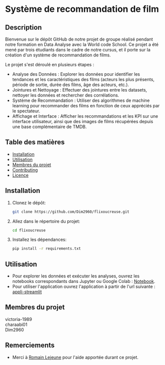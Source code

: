 # Système de recommandation de film

## Description
Bienvenue sur le dépôt GitHub de notre projet de groupe réalisé pendant notre formation en Data Analyse avec la World code School. Ce projet a été mené par trois étudiants dans le cadre de notre cursus, et il porte sur la création d'un système de recommandation de films.

Le projet s'est déroulé en plusieurs étapes :

* Analyse des Données : Explorer les données pour identifier les tendances et les caractéristiques des films (acteurs les plus présents, période de sortie, durée des films, âge des acteurs, etc.).
* Jointures et Nettoyage : Effectuer des jointures entre les datasets, nettoyer les données et rechercher des corrélations.
* Système de Recommandation : Utiliser des algorithmes de machine learning pour recommander des films en fonction de ceux appréciés par le spectateur.
* Affichage et Interface : Afficher les recommandations et les KPI sur une interface utilisateur, ainsi que des images de films récupérées depuis une base complémentaire de TMDB.

## Table des matières
- [Installation](#installation)
- [Utilisation](#utilisation)
- [Membres du projet](#membres)
- [Contributing](#contributing)
- [Licence](#licence)

## Installation

1. Clonez le dépôt:
    ```sh
    git clone https://github.com/Dim2960/flixoucreuse.git
    ```
2. Allez dans le répertoire du projet:
    ```sh
    cd flixoucreuse
    ```
3. Installez les dépendances:
    ```sh
    pip install -r requirements.txt
    ```

## Utilisation

* Pour explorer les données et exécuter les analyses, ouvrez les notebooks correspondants dans Jupyter ou Google Colab : [Notebook](https://github.com/Dim2960/flixoucreuse/exploration_visualisation).
* Pour utiliser l'application ouvrez l'application à partir de l'url suivante : [appli-streamlit](https://flixoucreuse-xdmhxxc7d3cexk8ixtxcks.streamlit.app/)

## Membres du projet

victoria-1989  
charaabi01  
Dim2960

## Remerciements

- Merci à [Romain Lejeune](https://github.com/nom) pour l'aide apportée durant ce projet.

